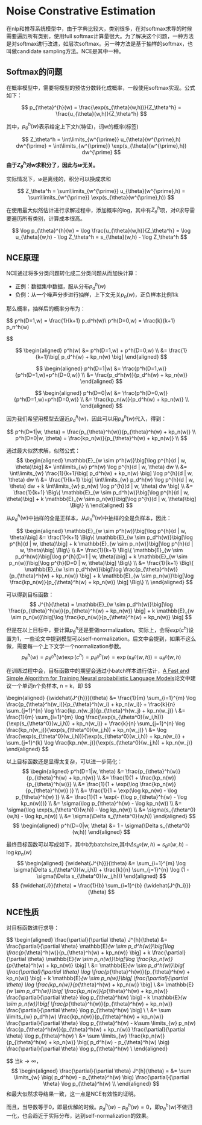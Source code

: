 # Noise Constrative Estimation

在nlp和推荐系统模型中，由于字典比较大，类别很多，在对softmax求导的时候需要遍历所有类别，使用full softmax计算量很大。为了解决这个问题，一种方法是对softmax进行改进，如层次softmax。另一种方法是基于抽样的softmax，也叫做candidate sampling方法。NCE是其中一种。

## Softmax的问题

在概率模型中，需要将模型的预估分数转化成概率，一般使用softmax实现。公式如下：

$$
p_{\theta}^{h}(w) = \frac{\exp(s_{\theta}(w,h))}{Z_\theta^h} = \frac{u_{\theta}(w,h)}{Z_\theta^h} 
$$

其中，$p_{\theta}^{h}(w)$表示给定上下文h(特征)，词w的概率(标签)

$$
Z_\theta^h = \int\limits_{w^{\prime}} u_{\theta}(w^{\prime},h) dw^{\prime} = \int\limits_{w^{\prime}} \exp(s_{\theta}(w^{\prime},h)) dw^{\prime} 
$$

**由于$Z_\theta^h$对$w$求积分了，因此与$w$无关。**

实际情况下，$w$是离线的，积分可以换成求和

$$
Z_\theta^h = \sum\limits_{w^{\prime}} u_{\theta}(w^{\prime},h) = \sum\limits_{w^{\prime}} \exp(s_{\theta}(w^{\prime},h))
$$

在使用最大似然估计进行求解过程中，添加概率的log，其中有$Z_\theta^h$项，对$\theta$求导需要遍历所有类别，计算成本很高。

$$
\log p_{\theta}^{h}(w) = \log \frac{u_{\theta}(w,h)}{Z_\theta^h} = \log u_{\theta}(w,h) - \log Z_\theta^h = s_{\theta}(w,h) - \log Z_\theta^h
$$

## NCE原理

NCE通过将多分类问题转化成二分类问题从而加快计算：
- 正例：数据集中数据，服从分布$p_d^{h}(w)$
- 负例：从一个噪声分步进行抽样，上下文无关$p_n(w)$，正负样本比例1:k

那么概率，抽样后的概率分布为：

$$
p^h(D=1,w) = \frac{1}{k+1} p_d^h(w)\\ p^h(D=0,w) = \frac{k}{k+1} p_n^h(w)

$$

$$
\begin{aligned} p^h(w) &=  p^h(D=1,w) + p^h(D=0,w) \\ &= \frac{1}{k+1}\big[ p_d^h(w) + kp_n(w) \big] \end{aligned}
$$

$$
\begin{aligned} p^h(D=1|w) &= \frac{p^h(D=1,w)}{p^h(D=1,w)+p^h(D=0,w)} \\ &= \frac{p_d^h(w)}{p_d^h(w) + kp_n(w)}  \end{aligned}
$$

$$
\begin{aligned} p^h(D=0|w) &= \frac{p^h(D=0,w)}{p^h(D=1,w)+p^h(D=0,w)}  \\ &= \frac{kp_n(w)}{p_d^h(w) + kp_n(w)} \\ \end{aligned}
$$

因为我们希望用模型去逼近$p_{d}^{h}(w)$，因此可以用$p_\theta^{h}(w)$代入，得到：

$$
p^h(D=1|w, \theta) = \frac{p_{\theta}^h(w)}{p_{\theta}^h(w) + kp_n(w)} \\ p^h(D=0|w, \theta) = \frac{kp_n(w)}{p_{\theta}^h(w) + kp_n(w)} \\
$$

通过最大似然求解，似然公式：
$$
\begin{aligned} \mathbb{E}_{w \sim p^h(w)}\big[\log p^{h}(d | w, \theta)\big] 
&= \int\limits_{w} p^h(w) \log p^{h}(d | w, \theta) dw 
\\ &= \int\limits_{w} \frac{1}{k+1}\big[ p_d^h(w) + kp_n(w) \big] \log p^{h}(d | w, \theta) dw 
\\ &= \frac{1}{k+1} \big[  \int\limits_{w}  p_d^h(w) \log p^{h}(d | w, \theta) dw + k \int\limits_{w} p_n(w) \log p^{h}(d | w, \theta) dw  \big] 
\\ &= \frac{1}{k+1} \Big\{ \mathbb{E}_{w \sim p_d^h(w)}\big[\log p^{h}(d | w, \theta)\big] + k \mathbb{E}_{w \sim p_n(w)}\big[\log p^{h}(d | w, \theta)\big]  \Big\} \\ \end{aligned}
$$

从$p_d^{h}(w)$中抽样的全是正样本，从$p_n^{h}(w)$中抽样的全是负样本，因此：

$$
\begin{aligned} \mathbb{E}_{w \sim p^h(w)}\big[\log p^{h}(d | w, \theta)\big] &= \frac{1}{k+1} \Big\{ \mathbb{E}_{w \sim p_d^h(w)}\big[\log p^{h}(d | w, \theta)\big] + k \mathbb{E}_{w \sim p_n(w)}\big[\log p^{h}(d | w, \theta)\big]  \Big\} \\ &= \frac{1}{k+1} \Big\{ \mathbb{E}_{w \sim p_d^h(w)}\big[\log p^{h}(D=1 | w, \theta)\big] + k \mathbb{E}_{w \sim p_n(w)}\big[\log p^{h}(D=0 | w, \theta)\big]  \Big\} \\ &= \frac{1}{k+1} \Big\{ \mathbb{E}_{w \sim p_d^h(w)}\big[\log \frac{p_{\theta}^h(w)}{p_{\theta}^h(w) + kp_n(w)} \big] + k \mathbb{E}_{w \sim p_n(w)}\big[\log \frac{kp_n(w)}{p_{\theta}^h(w) + kp_n(w)} \big]  \Big\} \\ \end{aligned}
$$

可以得到目标函数：
$$
J^{h}(\theta) = \mathbb{E}_{w \sim p_d^h(w)}\big[\log \frac{p_{\theta}^h(w)}{p_{\theta}^h(w) + kp_n(w)} \big] + k \mathbb{E}_{w \sim p_n(w)}\big[\log \frac{kp_n(w)}{p_{\theta}^h(w) + kp_n(w)} \big]
$$

但是在以上目标中，要计算$p_\theta^{h}$还是要做normalization。实际上，会将$exp(c^h)$设置为1，一些论文中提到模型可以self-normalization。后文中会提到，如果不这么做，需要每一个上下文学一个normalization参数。
$$
p_{\theta}^h(w) = p_{\theta^0}^h(w) \exp(c^h) = p_{\theta^0}^h(w) = \exp(s_{\theta^0}(w,h)) = u_{\theta^0}(w,h)
$$

在训练过程中会，目标函数中的期望会通过小batch样本进行估计，[A Fast and Simple Algorithm for Training Neural probabilistic Language Models](https://arxiv.org/pdf/1206.6426.pdf)论文中建议一个单词n个负样本, n = k，即
$$

\begin{aligned} {\widehat{J^{h}}}(\theta) &= \frac{1}{m} \sum_{i=1}^{m} \log \frac{p_{\theta}^h(w_i)}{p_{\theta}^h(w_i) + kp_n(w_i)} + \frac{k}{n} \sum_{j=1}^{n} \log \frac{kp_n(w_j)}{p_{\theta}^h(w_j) + kp_n(w_j)} \\ &= \frac{1}{m} \sum_{i=1}^{m} \log \frac{\exp(s_{\theta^0}(w_i,h))}{\exp(s_{\theta^0}(w_i,h)) + kp_n(w_i)} + \frac{k}{n} \sum_{j=1}^{n} \log \frac{kp_n(w_j)}{\exp(s_{\theta^0}(w_j,h)) + kp_n(w_j)} 
\\ &= \log \frac{\exp(s_{\theta^0}(w_i,h))}{\exp(s_{\theta^0}(w_i,h)) + kp_n(w_i)} + \sum_{j=1}^{k} \log \frac{kp_n(w_j)}{\exp(s_{\theta^0}(w_j,h)) + kp_n(w_j)} \end{aligned}
$$


以上目标函数还是显得太复杂，可以进一步简化：
$$
\begin{aligned} p^h(D=1|w, \theta) &= \frac{p_{\theta}^h(w)}{p_{\theta}^h(w) + kp_n(w)} \\ &= \frac{1}{1 + \frac{kp_n(w)}{p_{\theta}^h(w)}} \\ &= \frac{1}{1 + \exp(\log \frac{kp_n(w)}{p_{\theta}^h(w)} )} \\ &= \frac{1}{1 + \exp(\log kp_n(w) - \log p_{\theta}^h(w) )} \\ &= \frac{1}{1 + \exp(- (\log p_{\theta}^h(w) - \log kp_n(w)))} \\
 &= \sigma(\log p_{\theta}^h(w) - \log kp_n(w)) \\ &= \sigma(\log \exp(s_{\theta^0}(w,h)) - \log kp_n(w)) \\ &= \sigma(s_{\theta^0}(w,h) - \log kp_n(w)) \\ &= \sigma(\Delta s_{\theta^0}(w,h)) \end{aligned}
$$
$$
\begin{aligned} p^h(D=0|w, \theta) &= 1 - \sigma(\Delta s_{\theta^0}(w,h)) \end{aligned}
$$

最终目标函数可以写成如下，其中b为batchsize,其中$\Delta s_{\theta^0}(w,h) = s_{\theta^0}(w,h) - \log kp_n(w)$
$$
\begin{aligned} {\widehat{J^{h}}}(\theta) &= \sum_{i=1}^{m} \log \sigma(\Delta s_{\theta^0}(w_i,h)) + \frac{k}{n} \sum_{j=1}^{n} \log (1 - \sigma(\Delta s_{\theta^0}(w_j,h))) \end{aligned}
$$
$$
{\widehat{J}}(\theta) = \frac{1}{b} \sum_{i=1}^{b} {\widehat{J^{h_i}}}(\theta)
$$

## NCE性质

对目标函数进行求导：

$$
\begin{aligned} \frac{\partial}{\partial \theta} J^{h}(\theta) &= \frac{\partial}{\partial \theta} \mathbb{E}_{w \sim p_d^h(w)}\big[\log \frac{p_{\theta}^h(w)}{p_{\theta}^h(w) + kp_n(w)} \big] + k \frac{\partial}{\partial \theta} \mathbb{E}_{w \sim p_n(w)}\big[\log \frac{kp_n(w)}{p_{\theta}^h(w) + kp_n(w)} \big] \\ &= \mathbb{E}_{w \sim p_d^h(w)}\big[ \frac{\partial}{\partial \theta} \log \frac{p_{\theta}^h(w)}{p_{\theta}^h(w) + kp_n(w)} \big] + k \mathbb{E}_{w \sim p_n(w)}\big[ \frac{\partial}{\partial \theta} \log \frac{kp_n(w)}{p_{\theta}^h(w) + kp_n(w)} \big]  \\
 &= \mathbb{E}_{w \sim p_d^h(w)}\big[ \frac{kp_n(w)}{p_{\theta}^h(w) + kp_n(w)} \frac{\partial}{\partial \theta} \log p_{\theta}^h(w) \big] - k \mathbb{E}_{w \sim p_n(w)}\big[ \frac{p_{\theta}^h(w)}{p_{\theta}^h(w) + kp_n(w)} \frac{\partial}{\partial \theta} \log p_{\theta}^h(w) \big] \\ 
\\ &= \sum \limits_{w} p_d^h(w) \frac{kp_n(w)}{p_{\theta}^h(w) + kp_n(w)} \frac{\partial}{\partial \theta} \log p_{\theta}^h(w) - k\sum \limits_{w} p_n(w) \frac{p_{\theta}^h(w)}{p_{\theta}^h(w) + kp_n(w)} \frac{\partial}{\partial \theta} \log p_{\theta}^h(w) \\ &= \sum \limits_{w} \frac{kp_n(w)}{p_{\theta}^h(w) + kp_n(w)} \big( p_d^h(w) - p_{\theta}^h(w) \big) \frac{\partial}{\partial \theta} \log p_{\theta}^h(w)  \\ \end{aligned}

$$
当$k \rightarrow \infty$，
$$
\begin{aligned} \frac{\partial}{\partial \theta} J^{h}(\theta) = &= \sum \limits_{w}  \big( p_d^h(w) - p_{\theta}^h(w) \big) \frac{\partial}{\partial \theta} \log p_{\theta}^h(w)  \\ \end{aligned}
$$
和最大似然求导结果一致，这一点是NCE有效性的证明。

而且，当导数等于0，即最优解的时候。$p_d^h(w) - p_{\theta}^h(w) = 0$，即$p_{\theta}^h(w)$不做归一化，也会趋近于实际分布，达到self-normalization的效果。






